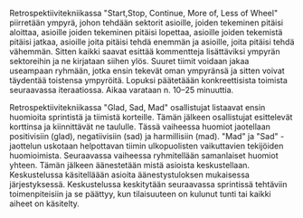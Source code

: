 Retrospektiivitekniikassa "Start,Stop, Continue, More of, Less of Wheel" piirretään ympyrä, johon tehdään sektorit asioille, joiden tekeminen pitäisi aloittaa, asioille joiden tekeminen pitäisi lopettaa, asioille joiden tekemistä pitäisi jatkaa, asioille joita pitäisi tehdä enemmän ja asioille, joita pitäisi tehdä vähemmän. Sitten kaikki saavat esittää kommentteja lisättäviksi ympyrän sektoreihin ja ne kirjataan siihen ylös. Suuret tiimit voidaan jakaa useampaan ryhmään, jotka ensin tekevät oman ympyränsä ja sitten voivat täydentää toistensa ympyröitä. Lopuksi päätetäään konkreettisista toimista seuraavassa iteraatiossa. Aikaa varataan n. 10–25 minuuttia.

Retrospektiivitekniikassa "Glad, Sad, Mad" osallistujat listaavat ensin huomioita sprintistä ja tiimistä korteille. Tämän jälkeen osallistujat esittelevät korttinsa ja kiinnittävät ne taululle. Tässä vaiheessa huomiot jaotellaan positivisiin (glad), negatiivisiin (sad) ja harmillisiin (mad). "Mad" ja "Sad" -jaottelun uskotaan helpottavan tiimin ulkopuolisten vaikuttavien tekijöiden huomioimista. Seuraavassa vaiheessa ryhmitellään samanlaiset huomiot yhteen. Tämän jälkeen äänestetään mistä asioista keskustellaan. Keskustelussa käsitelläään asioita äänestystuloksen mukaisessa järjestyksessä. Keskustelussa keskitytään seuraavassa sprintissä tehtäviin toimenpiteisiin ja se päättyy, kun tilaisuuteen on kulunut tunti tai kaikki aiheet on käsitelty. 
